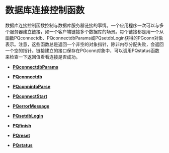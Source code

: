 # 数据库连接控制函数<a name="ZH-CN_TOPIC_0289900142"></a>

数据库连接控制函数控制与数据库服务器链接的事情。一个应用程序一次可以与多个服务器建立链接，如一个客户端链接多个数据库的场景。每个链接都是用一个从函数PQconnectdb、PQconnectdbParams或PQsetdbLogin获得的PGconn对象表示。注意，这些函数总是返回一个非空的对象指针，除非内存分配失败，会返回一个空的指针。链接建立的接口保存在PGconn对象中，可以调用PQstatus函数来检查一下返回值看看连接是否成功。

-   **[PQconnectdbParams](../Developerguide/PQconnectdbParams.md)**  

-   **[PQconnectdb](../Developerguide/PQconnectdb.md)**  

-   **[PQconninfoParse](../Developerguide/PQconninfoParse.md)**  

-   **[PQconnectStart](../Developerguide/PQconnectStart.md)**  

-   **[PQerrorMessage](../Developerguide/PQerrorMessage.md)**  

-   **[PQsetdbLogin](../Developerguide/PQsetdbLogin.md)**  

-   **[PQfinish](../Developerguide/PQfinish.md)**  

-   **[PQreset](../Developerguide/PQreset.md)**  

-   **[PQstatus](../Developerguide/PQstatus.md)**  


